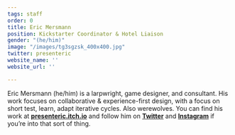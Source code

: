 ```yaml
---
tags: staff
order: 0
title: Eric Mersmann
position: Kickstarter Coordinator & Hotel Liaison
gender: "(he/him)"
image: "/images/tg3sgzsk_400x400.jpg"
twitter: presenteric
website_name: ''
website_url: ''

---
```

Eric Mersmann (he/him) is a larpwright, game designer, and consultant. His work focuses on collaborative & experience-first design, with a focus on short test, learn, adapt iterative cycles. Also werewolves. You can find his work at [**presenteric.itch.io**](http://presenteric.itch.io/) and follow him on [**Twitter**](https://twitter.com/presenteric) and [**Instagram**](https://www.instagram.com/presenteric/) if you’re into that sort of thing.